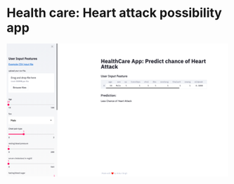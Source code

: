 # Health care: Heart attack possibility app



![Image of App](https://github.com/update-ankur/Health-Care/blob/main/src/app.png)


